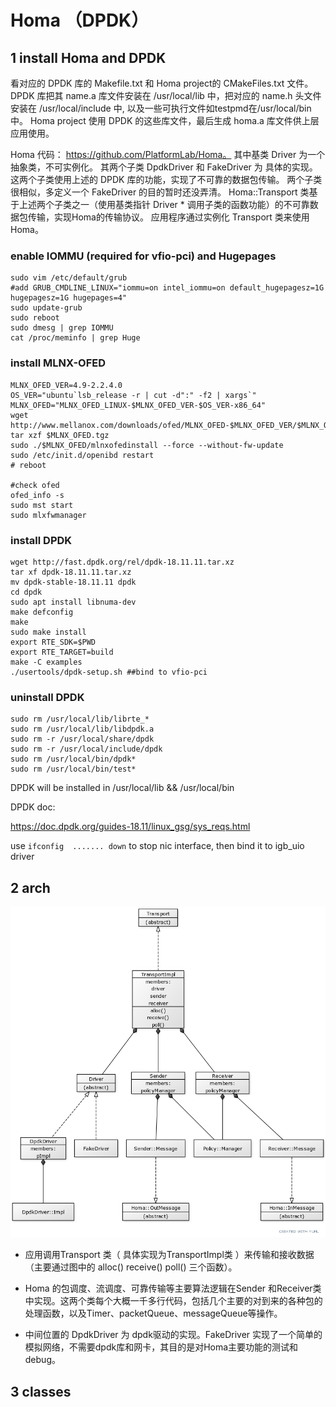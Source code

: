# Homa （DPDK）

## 1 install Homa and DPDK

看对应的 DPDK 库的 Makefile.txt 和 Homa project的 CMakeFiles.txt 文件。DPDK 库把其 name.a 库文件安装在 /usr/local/lib 中，把对应的 name.h 头文件安装在 /usr/local/include 中, 以及一些可执行文件如testpmd在/usr/local/bin中。 Homa project 使用 DPDK 的这些库文件，最后生成 homa.a 库文件供上层应用使用。



Homa 代码： https://github.com/PlatformLab/Homa。 其中基类 Driver 为一个抽象类，不可实例化。 其两个子类 DpdkDriver 和 FakeDriver 为 具体的实现。这两个子类使用上述的 DPDK 库的功能，实现了不可靠的数据包传输。 两个子类很相似，多定义一个 FakeDriver 的目的暂时还没弄清。 Homa::Transport 类基于上述两个子类之一（使用基类指针 Driver * 调用子类的函数功能）的不可靠数据包传输，实现Homa的传输协议。 应用程序通过实例化 Transport 类来使用 Homa。 

### enable IOMMU (required for vfio-pci) and Hugepages

```shell
sudo vim /etc/default/grub
#add GRUB_CMDLINE_LINUX="iommu=on intel_iommu=on default_hugepagesz=1G hugepagesz=1G hugepages=4"
sudo update-grub
sudo reboot
sudo dmesg | grep IOMMU   
cat /proc/meminfo | grep Huge
```
### install MLNX-OFED
```shell
MLNX_OFED_VER=4.9-2.2.4.0
OS_VER="ubuntu`lsb_release -r | cut -d":" -f2 | xargs`"
MLNX_OFED="MLNX_OFED_LINUX-$MLNX_OFED_VER-$OS_VER-x86_64"
wget http://www.mellanox.com/downloads/ofed/MLNX_OFED-$MLNX_OFED_VER/$MLNX_OFED.tgz
tar xzf $MLNX_OFED.tgz
sudo ./$MLNX_OFED/mlnxofedinstall --force --without-fw-update
sudo /etc/init.d/openibd restart
# reboot

#check ofed
ofed_info -s
sudo mst start
sudo mlxfwmanager
```

### install DPDK

```shell
wget http://fast.dpdk.org/rel/dpdk-18.11.11.tar.xz
tar xf dpdk-18.11.11.tar.xz
mv dpdk-stable-18.11.11 dpdk
cd dpdk
sudo apt install libnuma-dev
make defconfig
make
sudo make install
export RTE_SDK=$PWD
export RTE_TARGET=build
make -C examples
./usertools/dpdk-setup.sh ##bind to vfio-pci
```

### uninstall DPDK

```
sudo rm /usr/local/lib/librte_*
sudo rm /usr/local/lib/libdpdk.a
sudo rm -r /usr/local/share/dpdk
sudo rm -r /usr/local/include/dpdk
sudo rm /usr/local/bin/dpdk*
sudo rm /usr/local/bin/test*
```



DPDK will be installed in /usr/local/lib  && /usr/local/bin

DPDK doc: 

https://doc.dpdk.org/guides-18.11/linux_gsg/sys_reqs.html



use `ifconfig  ....... down` to stop nic interface, then bind it to igb_uio driver





## 2 arch

<img src="pics/Homa-uml.png"  style="zoom:90%;" />

- 应用调用Transport 类（ 具体实现为TransportImpl类 ）来传输和接收数据（主要通过图中的 alloc() receive() poll() 三个函数）。

- Homa 的包调度、流调度、可靠传输等主要算法逻辑在Sender 和Receiver类中实现。这两个类每个大概一千多行代码，包括几个主要的对到来的各种包的处理函数，以及Timer、packetQueue、messageQueue等操作。

- 中间位置的 DpdkDriver 为 dpdk驱动的实现。FakeDriver 实现了一个简单的模拟网络，不需要dpdk库和网卡，其目的是对Homa主要功能的测试和debug。

## 3 classes







